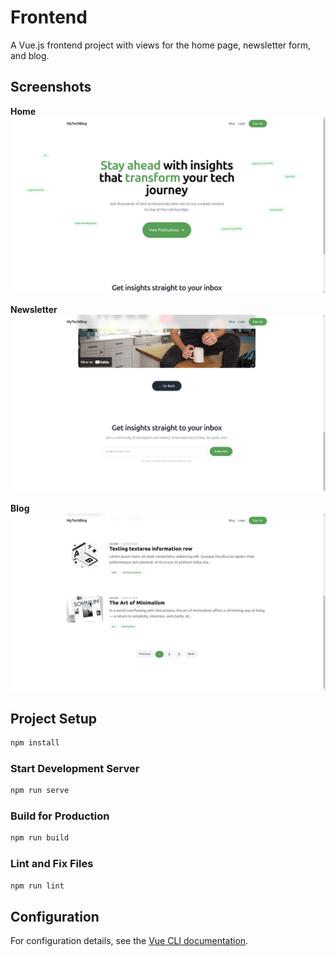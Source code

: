 # Frontend

A Vue.js frontend project with views for the home page, newsletter form, and blog.

## Screenshots

**Home**
![Home](/images/home.png)

**Newsletter**
![Newsletter](/images/newsletter.png)

**Blog**
![Blog](/images/blog.png)

## Project Setup

```bash
npm install
```

### Start Development Server

```bash
npm run serve
```

### Build for Production

```bash
npm run build
```

### Lint and Fix Files

```bash
npm run lint
```

## Configuration

For configuration details, see the [Vue CLI documentation](https://cli.vuejs.org/config/).